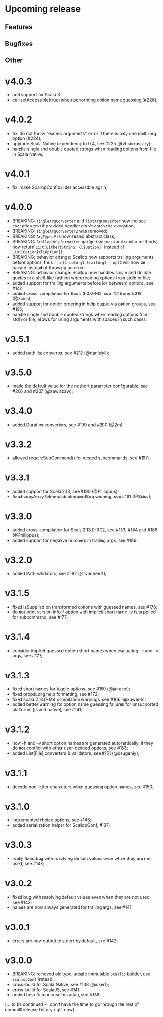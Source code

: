 # Upcoming release

## Features
## Bugfixes
## Other

# v4.0.3
- add support for Scala 3
- call setAccessible(true) when performing option name guessing (#226);

# v4.0.2
- fix: do not throw "excess arguments" error if there is only one multi-arg option (#224);
- upgrade Scala Native dependency to 0.4, see #225 (@vhiairrassary);
- handle single and double quoted strings when reading options from file in Scala Native;

# v4.0.1
- fix: make ScallopConf.builder accessible again;

# v4.0.0
- BREAKING: `singleArgConverter` and `listArgConverter` now include exception text if provided handler didn't catch the exception;
- BREAKING: `singleArgConverter2` was removed;
- BREAKING: `ArgType.V` is now sealed abstract class;
- BREAKING: `ScallopHelpFormatter.getOptionLines` (and similar methods) now return `List[Either[String, CliOption]]` instead of `List[Option[CliOption]]`;
- BREAKING: behavior change: Scallop now supports trailing arguments before options, thus `--opt1 optArg1 trailArg1 --opt2` will now be parsed instead of throwing an error;
- BREAKING: behavior change: Scallop now handles single and double quotes in a shell-like fashion when reading options from stdin or file;
- added support for trailing arguments before (or between) options, see #147;
- added cross-compilation for Scala 3.0.0-M2, see #215 and #216 (@Sciss);
- added support for option ordering in help output via option groups, see #196;
- handle single and double quoted strings when reading options from stdin or file, allows for using arguments with spaces in such cases;

# v3.5.1
- added path list converter, see #212 (@danielyli);

# v3.5.0
- made the default value for the noshort parameter configurable, see #206 and #207 (@zawlazaw);

# v3.4.0
- added Duration converters, see #199 and #200 (@2m)

# v3.3.2
- allowed requireSubCommand() for nested subcommands, see #197;

# v3.3.1
- added support for Scala 2.13, see #190 (@Philippus);
- fixed copyArrayToImmutableIndexedSeq warning, see #191 (@Sciss);

# v3.3.0
- added cross-compilation for Scala 2.13.0-RC2, see #183, #184 and #186 (@Philippus);
- added support for negative numbers in trailing args, see #189;

# v3.2.0
- added Path validators, see #182 (@rvanheest);

# v3.1.5
- fixed isSupplied on transformed options with guessed names, see #178;
- do not print version info if option with implicit short name -v is supplied for subcommand, see #177;

# v3.1.4
- consider implicit guessed option short names when evaluating -h and -v args, see #177;

# v3.1.3
- fixed short names for toggle options, see #159 (@jairamc);
- fixed propsLong help formatting, see #172;
- fixed scala 2.13.0-M4 compilation warnings, see #166 (@xuwei-k);
- added better warning for option name guessing failures for unsupported platforms (js and native), see #141;

# v3.1.2
- now -h and -v short option names are generated automatically, if they do not conflict with other user-defined options, see #153;
- added List[File] converters & validators, see #151 (@deugeniy);

# v3.1.1
- decode non-letter characters when guessing option names, see #150;

# v3.1.0
- implemented choice options, see #145;
- added serialization helper for ScallopConf, #137;

# v3.0.3
- really fixed bug with resolving default values even when they are not used, see #143;

# v3.0.2
- fixed bug with resolving default values even when they are not used, see #143;
- names are now always generated for trailing args, see #141;

# v3.0.1
- errors are now output to stderr by default, see #142;

# v3.0.0
- BREAKING: removed old type-unsafe immutable `Scallop` builder, use `ScallopConf` instead;
- cross-build for Scala Native, see #138 (@oker1);
- cross-build for ScalaJS, see #141;
- added help format customization, see #135;

(... to be continued - I don't have the time to go through the rest of commit&release history right now)
